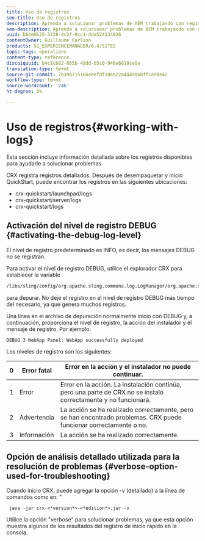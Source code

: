 ```yaml
---
title: Uso de registros
seo-title: Uso de registros
description: Aprenda a solucionar problemas de AEM trabajando con registros.
seo-description: Aprenda a solucionar problemas de AEM trabajando con registros.
uuid: b64e0b25-5228-4c2f-9cc1-dde524134026
contentOwner: Guillaume Carlino
products: SG_EXPERIENCEMANAGER/6.4/SITES
topic-tags: operations
content-type: reference
discoiquuid: b4c1cb82-865b-48dd-b5c0-946e6610ce8e
translation-type: tm+mt
source-git-commit: 7b39a715166eeefdf20eb22a4449068ff1ed0e42
workflow-type: tm+mt
source-wordcount: '246'
ht-degree: 3%

---
```



# Uso de registros{#working-with-logs}

Esta sección incluye información detallada sobre los registros disponibles para ayudarle a solucionar problemas.

CRX registra registros detallados. Después de desempaquetar y inicio QuickStart, puede encontrar los registros en las siguientes ubicaciones:

* crx-quickstart/launchpad/logs
* crx-quickstart/server/logs
* crx-quickstart/logs

## Activación del nivel de registro DEBUG {#activating-the-debug-log-level}

El nivel de registro predeterminado es INFO, es decir, los mensajes DEBUG no se registran.

Para activar el nivel de registro DEBUG, utilice el explorador CRX para establecer la variable

```xml
/libs/sling/config/org.apache.sling.commons.log.LogManager/org.apache.sling.commons.log.level
```

para depurar. No deje el registro en el nivel de registro DEBUG más tiempo del necesario, ya que genera muchos registros.

Una línea en el archivo de depuración normalmente inicio con DEBUG y, a continuación, proporciona el nivel de registro, la acción del instalador y el mensaje de registro. Por ejemplo:

```xml
DEBUG 3 WebApp Panel: WebApp successfully deployed
```

Los niveles de registro son los siguientes:

| 0 | Error fatal | Error en la acción y el instalador no puede continuar. |
|---|---|---|
| 1 | Error | Error en la acción. La instalación continúa, pero una parte de CRX no se instaló correctamente y no funcionará. |
| 2 | Advertencia | La acción se ha realizado correctamente, pero se han encontrado problemas. CRX puede funcionar correctamente o no. |
| 3 | Información | La acción se ha realizado correctamente. |

## Opción de análisis detallado utilizada para la resolución de problemas {#verbose-option-used-for-troubleshooting}

Cuando inicio CRX, puede agregar la opción -v (detallado) a la línea de comandos como en: &quot;

` java -jar crx-<*version*>-<*edition*>.jar -v`

Utilice la opción &quot;verbose&quot; para solucionar problemas, ya que esta opción muestra algunos de los resultados del registro de inicio rápido en la consola.
